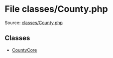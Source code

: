 File classes/County.php
=========

Source: [classes/County.php](https://github.com/PrestaShop/PrestaShop/blob/1.5.1.0/classes/County.php)


Classes
-------

* [CountyCore](class.CountyCore.md)

